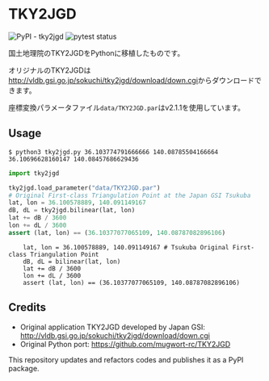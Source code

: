 # TKY2JGD

![PyPI - tky2jgd](https://img.shields.io/pypi/v/tky2jgd)
![pytest status](https://img.shields.io/github/actions/workflow/status/shuuji3/tky2jgd/main.yaml?branch=main)

国土地理院のTKY2JGDをPythonに移植したものです。

オリジナルのTKY2JGDは<http://vldb.gsi.go.jp/sokuchi/tky2jgd/download/down.cgi>からダウンロードできます。

座標変換パラメータファイル`data/TKY2JGD.par`はv2.1.1を使用しています。

## Usage

```
$ python3 tky2jgd.py 36.103774791666666 140.08785504166664
36.10696628160147 140.08457686629436
```

```python
import tky2jgd

tky2jgd.load_parameter("data/TKY2JGD.par")
# Original First-class Triangulation Point at the Japan GSI Tsukuba
lat, lon = 36.100578889, 140.091149167
dB, dL = tky2jgd.bilinear(lat, lon)
lat += dB / 3600
lon += dL / 3600
assert (lat, lon) == (36.10377077065109, 140.08787082896106)
```
        lat, lon = 36.100578889, 140.091149167 # Tsukuba Original First-class Triangulation Point
        dB, dL = bilinear(lat, lon)
        lat += dB / 3600
        lon += dL / 3600
        assert (lat, lon) == (36.10377077065109, 140.08787082896106)
## Credits

- Original application TKY2JGD developed by Japan GSI: http://vldb.gsi.go.jp/sokuchi/tky2jgd/download/down.cgi
- Original Python port: https://github.com/mugwort-rc/TKY2JGD

This repository updates and refactors codes and publishes it as a PyPI package.

